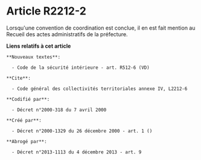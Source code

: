 # Article R2212-2

Lorsqu'une convention de coordination est conclue, il en est fait mention au Recueil des actes administratifs de la
préfecture.

**Liens relatifs à cet article**

	**Nouveaux textes**:

	  - Code de la sécurité intérieure - art. R512-6 (VD)

	**Cite**:

	  - Code général des collectivités territoriales annexe IV, L2212-6

	**Codifié par**:

	  - Décret n°2000-318 du 7 avril 2000

	**Créé par**:

	  - Décret n°2000-1329 du 26 décembre 2000 - art. 1 ()

	**Abrogé par**:

	  - Décret n°2013-1113 du 4 décembre 2013 - art. 9
